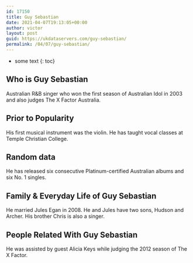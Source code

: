 ```yaml
---
id: 17150
title: Guy Sebastian
date: 2021-04-07T19:13:05+00:00
author: victor
layout: post
guid: https://ukdataservers.com/guy-sebastian/
permalink: /04/07/guy-sebastian/
---
```


* some text
{: toc}


## Who is Guy Sebastian



Australian R&B singer who won the first season of Australian Idol in 2003 and also judges The X Factor Australia. 

                
                
                
## Prior to Popularity



His first musical instrument was the violin. He has taught vocal classes at Temple Christian College. 

                
                
                
## Random data



He has released six consecutive Platinum-certified Australian albums and six No. 1 singles. 

                
                
                
## Family & Everyday Life of Guy Sebastian



He married Jules Egan in 2008. He and Jules have two sons, Hudson and Archer. His brother Chris is also a singer. 

                
                
                
## People Related With Guy Sebastian



He was assisted by guest Alicia Keys while judging the 2012 season of The X Factor. 

                
              
            
          
          
          